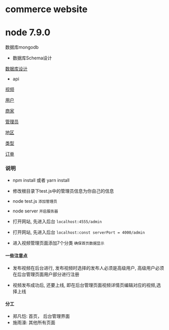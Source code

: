 # commerce website
# node 7.9.0
数据库mongodb

- 数据库Schema设计

[数据库设计](https://github.com/lastIndexOf/E-commerce/tree/master/docs/sql)

- api

[视频](https://github.com/lastIndexOf/E-commerce/tree/master/docs/vedio)

[用户](https://github.com/lastIndexOf/E-commerce/tree/master/docs/user)

[商家](https://github.com/lastIndexOf/E-commerce/tree/master/docs/master)

[管理员](https://github.com/lastIndexOf/E-commerce/tree/master/docs/admin)

[地区](https://github.com/lastIndexOf/E-commerce/tree/master/docs/localtion)

[类型](https://github.com/lastIndexOf/E-commerce/tree/master/docs/type)

[订单](https://github.com/lastIndexOf/E-commerce/tree/master/docs/order)



### 说明

- npm install 或者 yarn install

- 修改根目录下test.js中的管理员信息为你自己的信息

- node test.js `添加管理员`

- node server `开启服务器`

- 打开网站, 先进入后台 `localhost:4555/admin`
- 打开网站, 先进入后台 `localhost:const serverPort = 4000/admin`

- 进入视频管理页面添加7个分类 `确保首页数据显示`




#### 一些注意点

- 发布视频在后台进行, 发布视频时选择的发布人必须是高级用户, 高级用户必须在后台管理页面用户部分进行注册

- 视频发布成功后, 还要上线, 即在后台管理页面视频详情页编辑对应的视频,选择上线


#### 分工

- 郑凡恺: 首页， 后台管理界面
- 施雨濠: 其他所有页面
